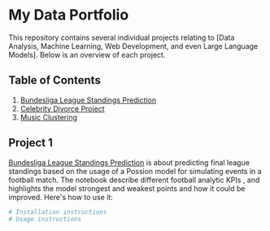 # My Data Portfolio

This repository contains several individual projects relating to [Data Analysis, Machine Learning, Web Development, and even Large Language Models]. Below is an overview of each project.

## Table of Contents

1. [Bundesliga League Standings Prediction](#project-1)
2. [Celebrity Divorce Project](#project-2)
3. [Music Clustering](#project-3)

## Project 1

[Bundesliga League Standings Prediction]([link-to-project-1-folder](https://github.com/mustafaeldalil/Data-Portfolio/tree/main/Bundesliga%20Project)) is about predicting final league standings based on the usage of a Possion model for simulating events in a football match. The notebook describe different football analytic KPIs , and highlights the model strongest and weakest points and how it could be improved.
Here's how to use it:

```bash
# Installation instructions
# Usage instructions
